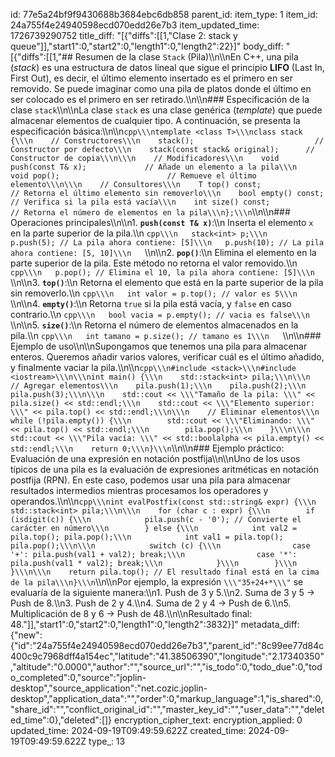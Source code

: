 id: 77e5a24bf9f9430688b3684ebc6db858
parent_id: 
item_type: 1
item_id: 24a755f4e24940598ecd070edd26e7b3
item_updated_time: 1726739290752
title_diff: "[{\"diffs\":[[1,\"Clase 2: stack y queue\"]],\"start1\":0,\"start2\":0,\"length1\":0,\"length2\":22}]"
body_diff: "[{\"diffs\":[[1,\"## Resumen de la clase `Stack` (Pila)\\\n\\\nEn C++, una pila (*stack*) es una estructura de datos lineal que sigue el principio **LIFO** (Last In, First Out), es decir, el último elemento insertado es el primero en ser removido. Se puede imaginar como una pila de platos donde el último en ser colocado es el primero en ser retirado.\\\n\\\n### Especificación de la clase `stack`\\\n\\\nLa clase `stack` es una clase genérica (*template*) que puede almacenar elementos de cualquier tipo. A continuación, se presenta la especificación básica:\\\n\\\n```cpp\\\ntemplate <class T>\\\nclass stack {\\\n    // Constructores\\\n    stack();                           // Constructor por defecto\\\n    stack(const stack& original);      // Constructor de copia\\\n\\\n    // Modificadores\\\n    void push(const T& x);             // Añade un elemento a la pila\\\n    void pop();                        // Remueve el último elemento\\\n\\\n    // Consultores\\\n    T top() const;                     // Retorna el último elemento sin removerlo\\\n    bool empty() const;                // Verifica si la pila está vacía\\\n    int size() const;                  // Retorna el número de elementos en la pila\\\n};\\\n```\\\n\\\n### Operaciones principales\\\n\\\n1. **`push(const T& x)`**:\\\n   Inserta el elemento `x` en la parte superior de la pila.\\\n   ```cpp\\\n   stack<int> p;\\\n   p.push(5); // La pila ahora contiene: [5]\\\n   p.push(10); // La pila ahora contiene: [5, 10]\\\n   ```\\\n\\\n2. **`pop()`**:\\\n   Elimina el elemento en la parte superior de la pila. Este método no retorna el valor removido.\\\n   ```cpp\\\n   p.pop(); // Elimina el 10, la pila ahora contiene: [5]\\\n   ```\\\n\\\n3. **`top()`**:\\\n   Retorna el elemento que está en la parte superior de la pila sin removerlo.\\\n   ```cpp\\\n   int valor = p.top(); // valor es 5\\\n   ```\\\n\\\n4. **`empty()`**:\\\n   Retorna `true` si la pila está vacía, y `false` en caso contrario.\\\n   ```cpp\\\n   bool vacia = p.empty(); // vacia es false\\\n   ```\\\n\\\n5. **`size()`**:\\\n   Retorna el número de elementos almacenados en la pila.\\\n   ```cpp\\\n   int tamano = p.size(); // tamano es 1\\\n   ```\\\n\\\n### Ejemplo de uso\\\n\\\nSupongamos que tenemos una pila para almacenar enteros. Queremos añadir varios valores, verificar cuál es el último añadido, y finalmente vaciar la pila.\\\n\\\n```cpp\\\n#include <stack>\\\n#include <iostream>\\\n\\\nint main() {\\\n    std::stack<int> pila;\\\n\\\n    // Agregar elementos\\\n    pila.push(1);\\\n    pila.push(2);\\\n    pila.push(3);\\\n\\\n    std::cout << \\\"Tamaño de la pila: \\\" << pila.size() << std::endl;\\\n    std::cout << \\\"Elemento superior: \\\" << pila.top() << std::endl;\\\n\\\n    // Eliminar elementos\\\n    while (!pila.empty()) {\\\n        std::cout << \\\"Eliminando: \\\" << pila.top() << std::endl;\\\n        pila.pop();\\\n    }\\\n\\\n    std::cout << \\\"Pila vacía: \\\" << std::boolalpha << pila.empty() << std::endl;\\\n    return 0;\\\n}\\\n```\\\n\\\n### Ejemplo práctico: Evaluación de una expresión en notación postfija\\\n\\\nUno de los usos típicos de una pila es la evaluación de expresiones aritméticas en notación postfija (RPN). En este caso, podemos usar una pila para almacenar resultados intermedios mientras procesamos los operadores y operandos.\\\n\\\n```cpp\\\nint evalPostfix(const std::string& expr) {\\\n    std::stack<int> pila;\\\n\\\n    for (char c : expr) {\\\n        if (isdigit(c)) {\\\n            pila.push(c - '0'); // Convierte el carácter en número\\\n        } else {\\\n            int val2 = pila.top(); pila.pop();\\\n            int val1 = pila.top(); pila.pop();\\\n\\\n            switch (c) {\\\n                case '+': pila.push(val1 + val2); break;\\\n                case '*': pila.push(val1 * val2); break;\\\n            }\\\n        }\\\n    }\\\n\\\n    return pila.top(); // El resultado final está en la cima de la pila\\\n}\\\n```\\\n\\\nPor ejemplo, la expresión `\\\"35+24+*\\\"` se evaluaría de la siguiente manera:\\\n1. Push de 3 y 5.\\\n2. Suma de 3 y 5 → Push de 8.\\\n3. Push de 2 y 4.\\\n4. Suma de 2 y 4 → Push de 6.\\\n5. Multiplicación de 8 y 6 → Push de 48.\\\n\\\nResultado final: 48.\"]],\"start1\":0,\"start2\":0,\"length1\":0,\"length2\":3832}]"
metadata_diff: {"new":{"id":"24a755f4e24940598ecd070edd26e7b3","parent_id":"8c99ee77d84c400c9c7968dff4a154ec","latitude":"41.38506390","longitude":"2.17340350","altitude":"0.0000","author":"","source_url":"","is_todo":0,"todo_due":0,"todo_completed":0,"source":"joplin-desktop","source_application":"net.cozic.joplin-desktop","application_data":"","order":0,"markup_language":1,"is_shared":0,"share_id":"","conflict_original_id":"","master_key_id":"","user_data":"","deleted_time":0},"deleted":[]}
encryption_cipher_text: 
encryption_applied: 0
updated_time: 2024-09-19T09:49:59.622Z
created_time: 2024-09-19T09:49:59.622Z
type_: 13